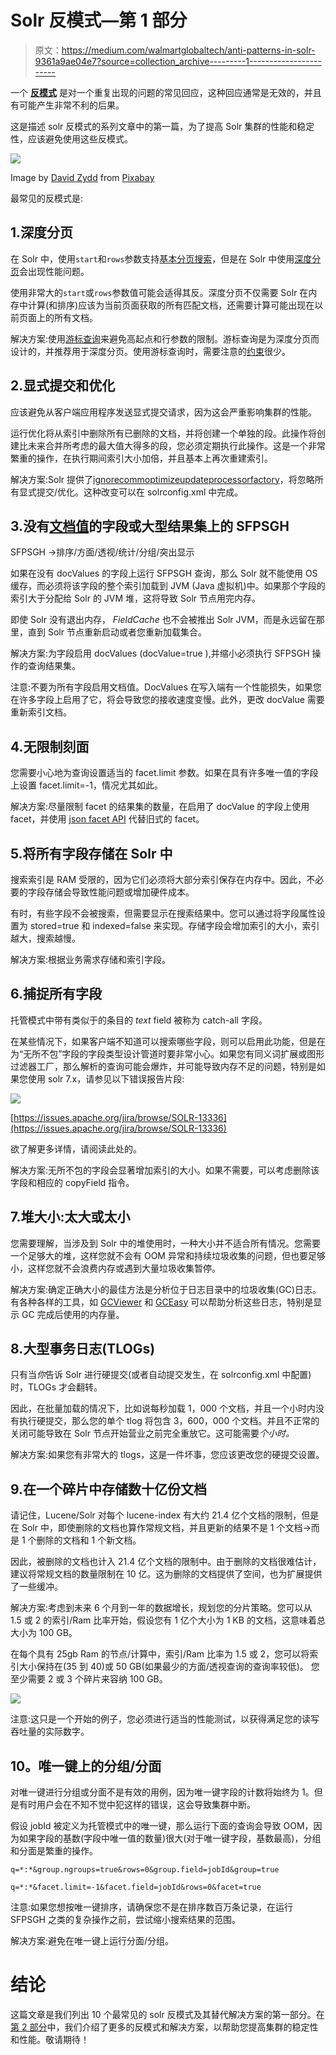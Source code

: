 # Solr 反模式—第 1 部分

> 原文：<https://medium.com/walmartglobaltech/anti-patterns-in-solr-9361a9ae04e7?source=collection_archive---------1----------------------->

一个 [**反模式**](https://en.wikipedia.org/wiki/Anti-pattern) 是对一个重复出现的问题的常见回应，这种回应通常是无效的，并且有可能产生非常不利的后果。

这是描述 solr 反模式的系列文章中的第一篇，为了提高 Solr 集群的性能和稳定性，应该避免使用这些反模式。

![](img/5b68ed678a3488b8e497efd5a9ce8f26.png)

Image by [David Zydd](https://pixabay.com/users/davidzydd-985081/?utm_source=link-attribution&utm_medium=referral&utm_campaign=image&utm_content=2502391) from [Pixabay](https://pixabay.com/?utm_source=link-attribution&utm_medium=referral&utm_campaign=image&utm_content=2502391)

最常见的反模式是:

## 1.深度分页

在 Solr 中，使用`start`和`rows`参数支持[基本分页搜索](https://solr.apache.org/guide/8_8/pagination-of-results.html#basic-pagination)，但是在 Solr 中使用[深度分页](https://solr.apache.org/guide/8_8/pagination-of-results.html#performance-problems-with-deep-paging)会出现性能问题。

使用非常大的`start`或`rows`参数值可能会适得其反。深度分页不仅需要 Solr 在内存中计算(和排序)应该为当前页面获取的所有匹配文档，还需要计算可能出现在以前页面上的所有文档。

解决方案:使用[游标查询](https://lucene.apache.org/solr/guide/8_1/pagination-of-results.html#fetching-a-large-number-of-sorted-results-cursors)来避免高起点和行参数的限制。游标查询是为深度分页而设计的，并推荐用于深度分页。使用游标查询时，需要注意的[约束](https://solr.apache.org/guide/8_1/pagination-of-results.html#constraints-when-using-cursors)很少。

## 2.显式提交和优化

应该避免从客户端应用程序发送显式提交请求，因为这会严重影响集群的性能。

运行优化将从索引中删除所有已删除的文档，并将创建一个单独的段。此操作将创建比未来合并所考虑的最大值大得多的段，您必须定期执行此操作。这是一个非常繁重的操作，在执行期间索引大小加倍，并且基本上再次重建索引。

解决方案:Solr 提供了[ignorecommoptimizeupdateprocessorfactory](https://solr.apache.org/guide/8_8/shards-and-indexing-data-in-solrcloud.html#ignoring-commits-from-client-applications-in-solrcloud)，将忽略所有显式提交/优化。这种改变可以在 solrconfig.xml 中完成。

## 3.没有[文档值](https://solr.apache.org/guide/8_8/docvalues.html#docvalues)的字段或大型结果集上的 SFPSGH

SFPSGH ->排序/方面/透视/统计/分组/突出显示

如果在没有 docValues 的字段上运行 SFPSGH 查询，那么 Solr 就不能使用 OS 缓存，而必须将该字段的整个索引加载到 JVM (Java 虚拟机)中。如果那个字段的索引大于分配给 Solr 的 JVM 堆，这将导致 Solr 节点用完内存。

即使 Solr 没有退出内存， *FieldCache* 也不会被推出 Solr JVM，而是永远留在那里，直到 Solr 节点重新启动或者您重新加载集合。

解决方案:为字段启用 docValues (docValue=true ),并缩小必须执行 SFPSGH 操作的查询结果集。

注意:不要为所有字段启用文档值。DocValues 在写入端有一个性能损失，如果您在许多字段上启用了它，将会导致您的接收速度变慢。此外，更改 docValue 需要重新索引文档。

## 4.无限制刻面

您需要小心地为查询设置适当的 facet.limit 参数。如果在具有许多唯一值的字段上设置 facet.limit=-1，情况尤其如此。

解决方案:尽量限制 facet 的结果集的数量，在启用了 docValue 的字段上使用 facet，并使用 [json facet API](https://solr.apache.org/guide/8_8/json-facet-api.html) 代替旧式的 facet。

## 5.将所有字段存储在 Solr 中

搜索索引是 RAM 受限的，因为它们必须将大部分索引保存在内存中。因此，不必要的字段存储会导致性能问题或增加硬件成本。

有时，有些字段不会被搜索，但需要显示在搜索结果中。您可以通过将字段属性设置为 stored=true 和 indexed=false 来实现。存储字段会增加索引的大小，索引越大，搜索越慢。

解决方案:根据业务需求存储和索引字段。

## 6.捕捉所有字段

托管模式中带有类似于<copyfield source="”*”" dest="”_text_”/">的条目的 _text_ field 被称为 catch-all 字段。</copyfield>

在某些情况下，如果客户端不知道可以搜索哪些字段，则可以启用此功能，但是在为“无所不包”字段的字段类型设计管道时要非常小心。如果您有同义词扩展或图形过滤器工厂，那么解析的查询可能会爆炸，并可能导致内存不足的问题，特别是如果您使用 solr 7.x，请参见以下错误报告片段:

![](img/b31cacffe921c5dcef494545c4a8452f.png)

[https://issues.apache.org/jira/browse/SOLR-13336](https://issues.apache.org/jira/browse/SOLR-13336)

欲了解更多详情，请阅读此处的。

解决方案:无所不包的字段会显著增加索引的大小。如果不需要，可以考虑删除该字段和相应的 copyField 指令。

## 7.堆大小:太大或太小

您需要理解，当涉及到 Solr 中的堆使用时，一种大小并不适合所有情况。您需要一个足够大的堆，这样您就不会有 OOM 异常和持续垃圾收集的问题，但也要足够小，这样您就不会浪费内存或遇到大量垃圾收集暂停。

解决方案:确定正确大小的最佳方法是分析位于日志目录中的垃圾收集(GC)日志。有各种各样的工具，如 [GCViewer](http://www.tagtraum.com/gcviewer.html) 和 [GCEasy](https://gceasy.io/) 可以帮助分析这些日志，特别是显示 GC 完成后使用的内存量。

## 8.大型事务日志(TLOGs)

只有当*你*告诉 Solr 进行硬提交(或者自动提交发生，在 solrconfig.xml 中配置)时，TLOGs 才会翻转。

因此，在批量加载的情况下，比如说每秒加载 1，000 个文档，并且一个小时内没有执行硬提交，那么您的单个 tlog 将包含 3，600，000 个文档。并且不正常的关闭可能导致在 Solr 节点开始营业之前完全重放它。这可能需要*个小时。*

解决方案:如果您有非常大的 tlogs，这是一件坏事，您应该更改您的硬提交设置。

## 9.在一个碎片中存储数十亿份文档

请记住，Lucene/Solr 对每个 lucene-index 有大约 21.4 亿个文档的限制，但是在 Solr 中，即使删除的文档也算作常规文档，并且更新的结果不是 1 个文档→而是 1 个删除的文档和 1 个新文档。

因此，被删除的文档也计入 21.4 亿个文档的限制中。由于删除的文档很难估计，建议将常规文档的数量限制在 10 亿。这为删除的文档提供了空间，也为扩展提供了一些缓冲。

解决方案:考虑到未来 6 个月到一年的数据增长，规划您的分片策略。您可以从 1.5 或 2 的索引/Ram 比率开始，假设您有 1 亿个大小为 1 KB 的文档，这意味着总大小为 100 GB。

在每个具有 25gb Ram 的节点/计算中，索引/Ram 比率为 1.5 或 2，您可以将索引大小保持在(35 到 40)或 50 GB(如果最少的方面/透视查询的查询率较低)。
您至少需要 2 或 3 个碎片来容纳 100 GB。

![](img/4b00d891bd277e80b8161b49e313ad98.png)

注意:这只是一个开始的例子，您必须进行适当的性能测试，以获得满足您的读写吞吐量的实际数字。

## **10。唯一键上的分组/分面**

对唯一键进行分组或分面不是有效的用例，因为唯一键字段的计数将始终为 1。但是有时用户会在不知不觉中犯这样的错误，这会导致集群中断。

假设 jobId 被定义为托管模式中的唯一键，那么运行下面的查询会导致 OOM，因为如果字段的基数(字段中唯一值的数量)很大(对于唯一键字段，基数最高)，分组和分面是繁重的操作。

```
q=*:*&group.ngroups=true&rows=0&group.field=jobId&group=true

q=*:*&facet.limit=-1&facet.field=jobId&rows=0&facet=true
```

注意:如果您想按唯一键排序，请确保您不是在排序数百万条记录，在运行 SFPSGH 之类的复杂操作之前，尝试缩小搜索结果的范围。

解决方案:避免在唯一键上运行分面/分组。

# 结论

这篇文章是我们列出 10 个最常见的 solr 反模式及其替代解决方案的第一部分。在[第 2 部分](/walmartglobaltech/solr-anti-patterns-part2-ad6b15a6e991)中，我们介绍了更多的反模式和解决方案，以帮助您提高集群的稳定性和性能。敬请期待！